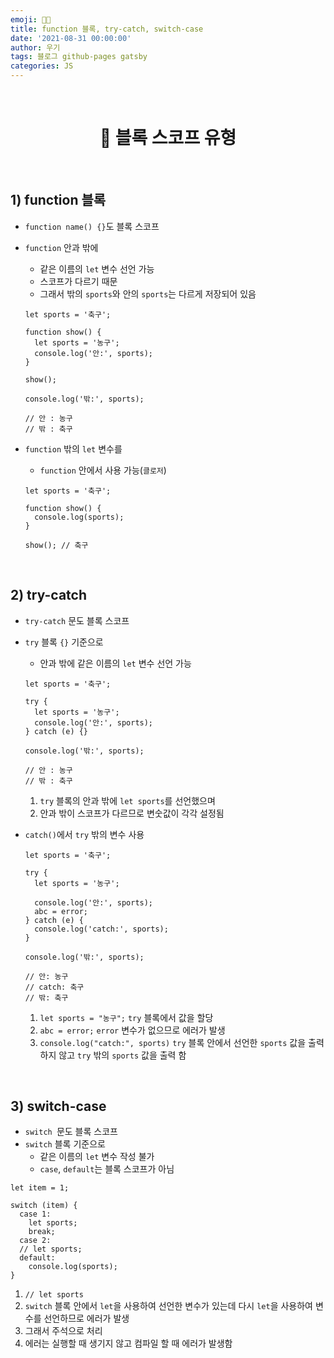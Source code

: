 ```yaml
---
emoji: 👨‍💻
title: function 블록, try-catch, switch-case
date: '2021-08-31 00:00:00'
author: 우기
tags: 블로그 github-pages gatsby
categories: JS
---
```


<br>

<h1 align="center">
  👋 블록 스코프 유형
</h1>

<br>

## 1) function 블록

- `function name() {}`도 블록 스코프
- `function` 안과 밖에

  - 같은 이름의 `let` 변수 선언 가능
  - 스코프가 다르기 때문
  - 그래서 밖의 `sports`와 안의 `sports`는 다르게 저장되어 있음

  ```tsx
  let sports = '축구';

  function show() {
    let sports = '농구';
    console.log('안:', sports);
  }

  show();

  console.log('밖:', sports);

  // 안 : 농구
  // 밖 : 축구
  ```

- `function` 밖의 `let` 변수를

  - `function` 안에서 사용 가능(`클로저`)

  ```tsx
  let sports = '축구';

  function show() {
    console.log(sports);
  }

  show(); // 축구
  ```

<br>

## 2) try-catch

- `try-catch` 문도 블록 스코프
- `try` 블록 `{}` 기준으로

  - 안과 밖에 같은 이름의 `let` 변수 선언 가능

  ```tsx
  let sports = '축구';

  try {
    let sports = '농구';
    console.log('안:', sports);
  } catch (e) {}

  console.log('밖:', sports);

  // 안 : 농구
  // 밖 : 축구
  ```

  1. `try` 블록의 안과 밖에 `let sports`를 선언했으며
  2. 안과 밖이 스코프가 다르므로 변숫값이 각각 설정됨

- `catch()`에서 `try` 밖의 변수 사용

  ```tsx
  let sports = '축구';

  try {
    let sports = '농구';

    console.log('안:', sports);
    abc = error;
  } catch (e) {
    console.log('catch:', sports);
  }

  console.log('밖:', sports);

  // 안: 농구
  // catch: 축구
  // 밖: 축구
  ```

  1. `let sports = "농구";` `try` 블록에서 값을 할당
  2. `abc = error;` `error` 변수가 없으므로 에러가 발생
  3. `console.log("catch:", sports)` `try` 블록 안에서 선언한 `sports` 값을 출력하지 않고 `try` 밖의 `sports` 값을 출력 함

<br>

## 3) switch-case

- `switch `문도 블록 스코프
- `switch` 블록 기준으로
  - 같은 이름의 `let` 변수 작성 불가
  - `case`, `default`는 블록 스코프가 아님

```tsx
let item = 1;

switch (item) {
  case 1:
    let sports;
    break;
  case 2:
  // let sports;
  default:
    console.log(sports);
}
```

1. `// let sports`
2. `switch` 블록 안에서 `let`을 사용하여 선언한 변수가 있는데 다시 `let`을 사용하여 변수를 선언하므로 에러가 발생
3. 그래서 주석으로 처리
4. 에러는 실행할 때 생기지 않고 컴파일 할 때 에러가 발생함

```toc

```
